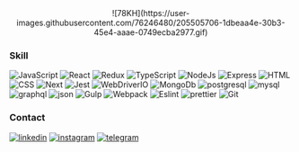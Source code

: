 <center>![78KH](https://user-images.githubusercontent.com/76246480/205505706-1dbeaa4e-30b3-45e4-aaae-0749ecba2977.gif)</center>

### Skill
![JavaScript](https://img.shields.io/badge/-JavaScript-000000?style=for-the-badge&logo=javascript)
![React](https://img.shields.io/badge/-React-000000?style=for-the-badge&logo=React)
![Redux](https://img.shields.io/badge/-Redux-000000?style=for-the-badge&logo=redux)
![TypeScript](https://img.shields.io/badge/-TypeScript-000000?style=for-the-badge&logo=typescript)
![NodeJs](https://img.shields.io/badge/-NodeJS-000000?style=for-the-badge&logo=node.js&logoColor)
![Express](https://img.shields.io/badge/-Express-000000?style=for-the-badge&logo=express)
![HTML](https://img.shields.io/badge/-HTML-000000?style=for-the-badge&logo=html5)
![CSS](https://img.shields.io/badge/-CSS-000000?style=for-the-badge&logo=css3)
![Next](https://img.shields.io/badge/-Next-000000?style=for-the-badge&logo=next.js)
![Jest](https://img.shields.io/badge/-Jest-000000?style=for-the-badge&logo=jest)
![WebDriverIO](https://img.shields.io/badge/-WebDriverIO-000000?style=for-the-badge&logo=webdriverio)
![MongoDb](https://img.shields.io/badge/-MongoDB-000000?style=for-the-badge&logo=mongodb)
![postgresql](https://img.shields.io/badge/-postgresql-000000?style=for-the-badge&logo=postgresql)
![mysql](https://img.shields.io/badge/-mysql-000000?style=for-the-badge&logo=mysql)
![graphql](https://img.shields.io/badge/-graphql-000000?style=for-the-badge&logo=graphql)
![json](https://img.shields.io/badge/-json-000000?style=for-the-badge&logo=json)
![Gulp](https://img.shields.io/badge/-Gulp-000000?style=for-the-badge&logo=gulp)
![Webpack](https://img.shields.io/badge/-Webpack-000000?style=for-the-badge&logo=webpack)
![Eslint](https://img.shields.io/badge/-Eslint-000000?style=for-the-badge&logo=eslint)
![prettier](https://img.shields.io/badge/-prettier-000000?style=for-the-badge&logo=prettier)
![Git](https://img.shields.io/badge/-Git-000000?style=for-the-badge&logo=git)
### Contact

[![linkedin](https://img.shields.io/badge/-linkedin-000000?style=for-the-badge&logo=linkedin)](https://www.linkedin.com/in/pavel-pogulailo-725138259/)
[![instagram](https://img.shields.io/badge/-instagram-000000?style=for-the-badge&logo=instagram)](https://www.instagram.com/pogulailo_/)
[![telegram](https://img.shields.io/badge/-telegram-000000?style=for-the-badge&logo=telegram)](https://t.me/PogunGun)

